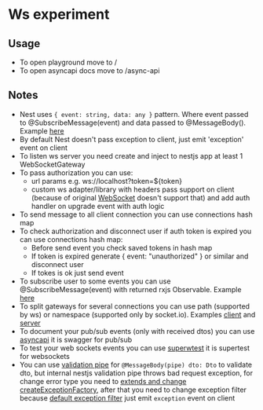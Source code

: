 # Ws experiment

## Usage

- To open playground move to /
- To open asyncapi docs move to /async-api

## Notes

- Nest uses `{ event: string, data: any }` pattern. Where event passed to @SubscribeMessage(event) and data passed to @MessageBody(). Example [here](/src/hi/hi.gateway.ts)
- By default Nest doesn't pass exception to client, just emit 'exception' event on client
- To listen ws server you need create and inject to nestjs app at least 1 WebSocketGateway
- To pass authorization you can use:
  - url params e.g. ws://localhost?token=${token}
  - custom ws adapter/library with headers pass support on client (because of original [WebSocket](https://developer.mozilla.org/en-US/docs/Web/API/WebSocket/WebSocket) doesn't support that) and add auth handler on upgrade event with auth logic
- To send message to all client connection you can use connections hash map
- To check authorization and disconnect user if auth token is expired you can use connections hash map:
  - Before send event you check saved tokens in hash map
  - If token is expired generate { event: "unauthorized" } or similar and disconnect user
  - If tokes is ok just send event
- To subscribe user to some events you can use @SubscribeMessage(event) with returned rxjs Observable. Example [here](/src/ping/ping.gateway.ts)
- To split gateways for several connections you can use path (supported by ws) or namespace (supported only by socket.io). Examples [client](/public/index.html) and [server](/src/ping/ping.gateway.ts)
- To document your pub/sub events (only with received dtos) you can use [asyncapi](https://www.npmjs.com/package/nestjs-asyncapi) it is swagger for pub/sub
- To test your web sockets events you can use [superwtest](https://www.npmjs.com/package/superwstest) it is supertest for websockets
- You can use [validation pipe](https://docs.nestjs.com/websockets/pipes) for `@MessageBody(pipe) dto: Dto` to validate dto, but internal nestjs validation pipe throws bad request exception, for change error type you need to [extends and change createExceptionFactory](https://stackoverflow.com/a/71016349), after that you need to change exception filter because [default exception filter](https://docs.nestjs.com/websockets/exception-filters) just emit `exception` event on client
